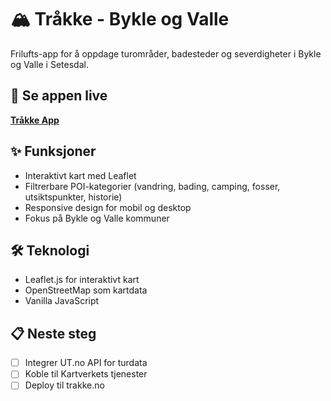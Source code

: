 # 🏔️ Tråkke - Bykle og Valle

Frilufts-app for å oppdage turområder, badesteder og severdigheter i Bykle og Valle i Setesdal.

## 🚀 Se appen live
**[Tråkke App](https://elzacka.github.io/trakke/src/)**

## ✨ Funksjoner
- Interaktivt kart med Leaflet
- Filtrerbare POI-kategorier (vandring, bading, camping, fosser, utsiktspunkter, historie)
- Responsive design for mobil og desktop
- Fokus på Bykle og Valle kommuner

## 🛠️ Teknologi
- Leaflet.js for interaktivt kart
- OpenStreetMap som kartdata
- Vanilla JavaScript

## 📋 Neste steg  
- [ ] Integrer UT.no API for turdata
- [ ] Koble til Kartverkets tjenester
- [ ] Deploy til trakke.no